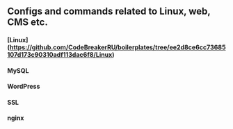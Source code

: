## Configs and commands related to Linux, web, CMS etc.

#### [Linux] (https://github.com/CodeBreakerRU/boilerplates/tree/ee2d8ce6cc73685107d173c90310adf113dac6f8/Linux)
#### MySQL
#### WordPress
#### SSL
#### nginx